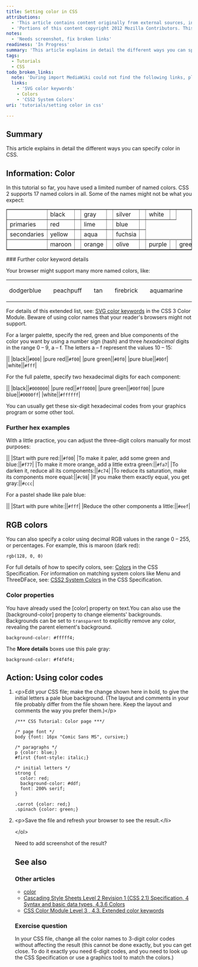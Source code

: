 ```yaml
---
title: Setting color in CSS
attributions:
  - 'This article contains content originally from external sources, including ones licensed under the CC-BY-SA license. [![cc-by-sa-small-wpd.png](/assets/public/c/c8/cc-by-sa-small-wpd.png)](http://creativecommons.org/licenses/by-sa/3.0/us/)'
  - 'Portions of this content copyright 2012 Mozilla Contributors. This article contains work licensed under the Creative Commons Attribution-Sharealike License v2.5 or later. The original work is available at Mozilla Developer Network: [Article](https://developer.mozilla.org/en-US/docs/CSS/Getting_Started/Color)'
notes:
  - 'Needs screenshot, fix broken links'
readiness: 'In Progress'
summary: 'This article explains in detail the different ways you can specify color in CSS.'
tags:
  - Tutorials
  - CSS
todo_broken_links:
  note: 'During import MediaWiki could not find the following links, please fix and adjust this list.'
  links:
    - 'SVG color keywords'
    - Colors
    - 'CSS2 System Colors'
uri: 'tutorials/setting color in css'

---
```

## Summary

This article explains in detail the different ways you can specify color in CSS.

## Information: Color

In this tutorial so far, you have used a limited number of named colors. CSS 2 supports 17 named colors in all. Some of the names might not be what you expect:

<table border="1">
<tr>
<td>
</td>
<td>
black

</td>
<td>
</td>
<td>
gray

</td>
<td>
</td>
<td>
silver

</td>
<td>
</td>
<td>
white

</td>
<td>
</td>
</tr>
<tr>
<td>
primaries

</td>
<td>
red

</td>
<td>
</td>
<td>
lime

</td>
<td>
</td>
<td>
blue

</td>
<td>
</td>
</tr>
<tr>
<td>
secondaries

</td>
<td>
yellow

</td>
<td>
</td>
<td>
aqua

</td>
<td>
</td>
<td>
fuchsia

</td>
<td>
</td>
</tr>
<tr>
<td>
</td>
<td>
maroon

</td>
<td>
</td>
<td>
orange

</td>
<td>
</td>
<td>
olive

</td>
<td>
</td>
<td>
purple

</td>
<td>
</td>
<td>
green

</td>
<td>
</td>
<td>
navy

</td>
<td>
</td>
<td>
teal

</td>
<td>
</td>
</tr>
</table>
### Further color keyword details

Your browser might support many more named colors, like:

<table>
<col width="10%" />
<col width="10%" />
<col width="10%" />
<col width="10%" />
<col width="10%" />
<col width="10%" />
<col width="10%" />
<col width="10%" />
<col width="10%" />
<col width="10%" />
<tbody>
<tr class="odd">
<td align="left"><p>dodgerblue</p></td>
<td align="left"></td>
<td align="left"><p>peachpuff</p></td>
<td align="left"></td>
<td align="left"><p>tan</p></td>
<td align="left"></td>
<td align="left"><p>firebrick</p></td>
<td align="left"></td>
<td align="left"><p>aquamarine</p></td>
<td align="left"></td>
</tr>
</tbody>
</table>

For details of this extended list, see: [SVG color keywords](/w/index.php?title=SVG_color_keywords&action=edit&redlink=1) in the CSS 3 Color Module. Beware of using color names that your reader's browsers might not support.

For a larger palette, specify the red, green and blue components of the color you want by using a number sign (hash) and three *hexadecimal* digits in the range 0 – 9, a – f. The letters a – f represent the values 10 – 15:

||
|black||`#000`|
|pure red||`#f00`|
|pure green||`#0f0`|
|pure blue||`#00f`|
|white||`#fff`|

For the full palette, specify two hexadecimal digits for each component:

||
|black||`#000000`|
|pure red||`#ff0000`|
|pure green||`#00ff00`|
|pure blue||`#0000ff`|
|white||`#ffffff`|

You can usually get these six-digit hexadecimal codes from your graphics program or some other tool.

### Further hex examples

With a little practice, you can adjust the three-digit colors manually for most purposes:

||
|Start with pure red:||`#f00`|
|To make it paler, add some green and blue:||`#f77`|
|To make it more orange, add a little extra green:||`#fa7`|
|To darken it, reduce all its components:||`#c74`|
|To reduce its saturation, make its components more equal:||`#c98`|
|If you make them exactly equal, you get gray:||`#ccc`|

For a pastel shade like pale blue:

||
|Start with pure white:||`#fff`|
|Reduce the other components a little:||`#eef`|

## RGB colors

You can also specify a color using decimal RGB values in the range 0 – 255, or percentages. For example, this is maroon (dark red):

    rgb(128, 0, 0)

For full details of how to specify colors, see: [Colors](/w/index.php?title=Colors&action=edit&redlink=1) in the CSS Specification. For information on matching system colors like Menu and ThreeDFace, see: [CSS2 System Colors](/w/index.php?title=CSS2_System_Colors&action=edit&redlink=1) in the CSS Specification.

### Color properties

You have already used the [color] property on text.You can also use the [background-color] property to change elements' backgrounds. Backgrounds can be set to `transparent` to explicitly remove any color, revealing the parent element's background.

``` {style="background-color: #fffff4;"}
background-color: #fffff4;
```

The **More details** boxes use this pale gray:

``` {style="background-color: #f4f4f4;"}
background-color: #f4f4f4;
```

## Action: Using color codes

1.  \<p\>Edit your CSS file; make the change shown here in bold, to give the initial letters a pale blue background. (The layout and comments in your file probably differ from the file shown here. Keep the layout and comments the way you prefer them.)\</p\>

        /*** CSS Tutorial: Color page ***/

        /* page font */
        body {font: 16px "Comic Sans MS", cursive;}

        /* paragraphs */
        p {color: blue;}
        #first {font-style: italic;}

        /* initial letters */
        strong {
          color: red;
          background-color: #ddf;
          font: 200% serif;
        }

        .carrot {color: red;}
        .spinach {color: green;}

2.  \<p\>Save the file and refresh your browser to see the result.\</li\>

    \</ol\>

    Need to add screenshot of the result?

    ## See also

    ### Other articles

    -   [color](/css/data_types/color)
    -   [Cascading Style Sheets Level 2 Revision 1 (CSS 2.1) Specification, 4 Syntax and basic data types, 4.3.6 Colors](http://www.w3.org/TR/CSS2/syndata.html#color-units)
    -   [CSS Color Module Level 3 , 4.3. Extended color keywords](http://www.w3.org/TR/css3-color/#svg-color)

    ### Exercise question

    In your CSS file, change all the color names to 3-digit color codes without affecting the result (this cannot be done exactly, but you can get close. To do it exactly you need 6-digit codes, and you need to look up the CSS Specification or use a graphics tool to match the colors.)

